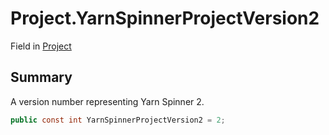 # Project.YarnSpinnerProjectVersion2

Field in [Project](/docs/api/csharp/yarn.compiler.project.md)

## Summary


A version number representing Yarn Spinner 2.


```csharp
public const int YarnSpinnerProjectVersion2 = 2;
```

